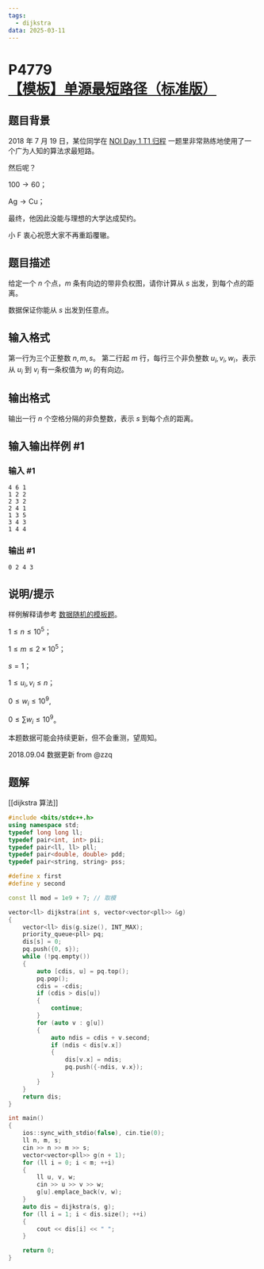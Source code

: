 ```yaml
---
tags:
  - dijkstra
data: 2025-03-11
---
```

# P4779 [【模板】单源最短路径（标准版）](https://www.luogu.com.cn/problem/P4779)

## 题目背景

2018 年 7 月 19 日，某位同学在 [NOI Day 1 T1 归程](https://www.luogu.org/problemnew/show/P4768) 一题里非常熟练地使用了一个广为人知的算法求最短路。

然后呢？

$100 \rightarrow 60$；

$\text{Ag} \rightarrow \text{Cu}$；

最终，他因此没能与理想的大学达成契约。

小 F 衷心祝愿大家不再重蹈覆辙。

## 题目描述

给定一个 $n$ 个点，$m$ 条有向边的带非负权图，请你计算从 $s$ 出发，到每个点的距离。

数据保证你能从 $s$ 出发到任意点。

## 输入格式

第一行为三个正整数 $n, m, s$。
第二行起 $m$ 行，每行三个非负整数 $u_i, v_i, w_i$，表示从 $u_i$ 到 $v_i$ 有一条权值为 $w_i$ 的有向边。

## 输出格式

输出一行 $n$ 个空格分隔的非负整数，表示 $s$ 到每个点的距离。

## 输入输出样例 #1

### 输入 #1

```
4 6 1
1 2 2
2 3 2
2 4 1
1 3 5
3 4 3
1 4 4
```

### 输出 #1

```
0 2 4 3
```

## 说明/提示

样例解释请参考 [数据随机的模板题](https://www.luogu.org/problemnew/show/P3371)。

$1 \leq n \leq 10^5$；

$1 \leq m \leq 2\times 10^5$；

$s = 1$；

$1 \leq u_i, v_i\leq n$；

$0 \leq w_i \leq 10 ^ 9$,

$0 \leq \sum w_i \leq 10 ^ 9$。

本题数据可能会持续更新，但不会重测，望周知。

2018.09.04 数据更新 from @zzq

## 题解

[[dijkstra 算法]]

```cpp
#include <bits/stdc++.h>
using namespace std;
typedef long long ll;
typedef pair<int, int> pii;
typedef pair<ll, ll> pll;
typedef pair<double, double> pdd;
typedef pair<string, string> pss;

#define x first
#define y second

const ll mod = 1e9 + 7; // 取模

vector<ll> dijkstra(int s, vector<vector<pll>> &g)
{
    vector<ll> dis(g.size(), INT_MAX);
    priority_queue<pll> pq;
    dis[s] = 0;
    pq.push({0, s});
    while (!pq.empty())
    {
        auto [cdis, u] = pq.top();
        pq.pop();
        cdis = -cdis;
        if (cdis > dis[u])
        {
            continue;
        }
        for (auto v : g[u])
        {
            auto ndis = cdis + v.second;
            if (ndis < dis[v.x])
            {
                dis[v.x] = ndis;
                pq.push({-ndis, v.x});
            }
        }
    }
    return dis;
}

int main()
{
    ios::sync_with_stdio(false), cin.tie(0);
    ll n, m, s;
    cin >> n >> m >> s;
    vector<vector<pll>> g(n + 1);
    for (ll i = 0; i < m; ++i)
    {
        ll u, v, w;
        cin >> u >> v >> w;
        g[u].emplace_back(v, w);
    }
    auto dis = dijkstra(s, g);
    for (ll i = 1; i < dis.size(); ++i)
    {
        cout << dis[i] << " ";
    }

    return 0;
}

```